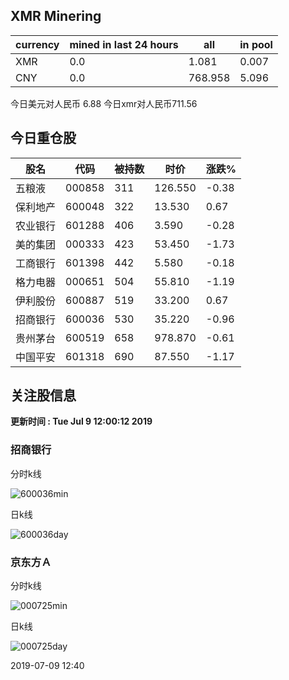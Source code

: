 ## XMR Minering

|currency|mined in last 24 hours|all|in pool|
|---|---|---|---|
|XMR|0.0|1.081|0.007|
|CNY|0.0|768.958|5.096|

今日美元对人民币 6.88	今日xmr对人民币711.56


## 今日重仓股 

|股名|代码|被持数|时价|涨跌%|
|---|---|---|---|---|
|五粮液|000858|311|126.550|-0.38|
|保利地产|600048|322|13.530|0.67|
|农业银行|601288|406|3.590|-0.28|
|美的集团|000333|423|53.450|-1.73|
|工商银行|601398|442|5.580|-0.18|
|格力电器|000651|504|55.810|-1.19|
|伊利股份|600887|519|33.200|0.67|
|招商银行|600036|530|35.220|-0.96|
|贵州茅台|600519|658|978.870|-0.61|
|中国平安|601318|690|87.550|-1.17|

## 关注股信息
**更新时间 : Tue Jul  9 12:00:12 2019**
### 招商银行 
分时k线

![600036min](http://image.sinajs.cn/newchart/min/n/sh600036.gif)

日k线

![600036day](http://image.sinajs.cn/newchart/daily/n/sh600036.gif)

### 京东方Ａ 
分时k线

![000725min](http://image.sinajs.cn/newchart/min/n/sz000725.gif)

日k线

![000725day](http://image.sinajs.cn/newchart/daily/n/sz000725.gif)

2019-07-09 12:40